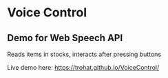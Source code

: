 # Voice Control
## Demo for Web Speech API

Reads items in stocks, interacts after pressing buttons

Live demo here: <https://trohat.github.io/VoiceControl/>